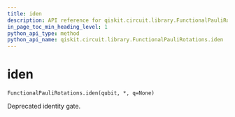 ```yaml
---
title: iden
description: API reference for qiskit.circuit.library.FunctionalPauliRotations.iden
in_page_toc_min_heading_level: 1
python_api_type: method
python_api_name: qiskit.circuit.library.FunctionalPauliRotations.iden
---
```


# iden

<span id="qiskit.circuit.library.FunctionalPauliRotations.iden" />

`FunctionalPauliRotations.iden(qubit, *, q=None)`

Deprecated identity gate.


